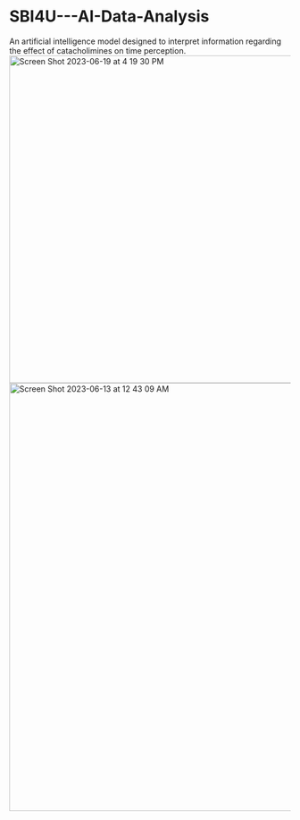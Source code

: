 # SBI4U---AI-Data-Analysis
An artificial intelligence model designed to interpret information regarding the effect of catacholimines on time perception.
<img width="586" alt="Screen Shot 2023-06-19 at 4 19 30 PM" src="https://github.com/Lucasw54/SBI4U---AI-Data-Analysis/assets/100497443/6815c509-57a8-4623-a3a4-12718b167802">
<img width="766" alt="Screen Shot 2023-06-13 at 12 43 09 AM" src="https://github.com/Lucasw54/SBI4U---AI-Data-Analysis/assets/100497443/febf75f8-3270-4419-917f-6cf1b2210dbd">
